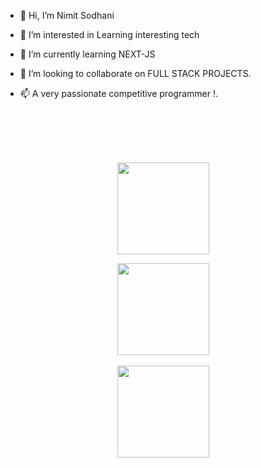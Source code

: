 - 👋 Hi, I’m Nimit Sodhani 
- 👀 I’m interested in Learning interesting tech 
- 🌱 I’m currently learning NEXT-JS
- 💞️ I’m looking to collaborate on FULL STACK PROJECTS.
- 📫 A very passionate competitive programmer  !.

  <br><br>

<div align="center" width="50">

</a>
<div align="center" >
<a  href="https://github.com/Nimit1775">

<br><br> 
<a href="https://github.com/Nimit1775"><img height="147px" src="https://github-readme-stats.vercel.app/api?username=Nimit1775&theme=default&show_icons=true&hide_border=true&count_private=truet" /> </a>

<a href="https://github.com/Nimit1775"><img height="147px" src="https://github-readme-stats.vercel.app/api/top-langs/?username=Nimit1775&theme=default&show_icons=true&hide_border=true&layout=compact" /> </a>
<br><br>
<a href="https://github.com/Nimit1775"><img height="147px" src="https://github-readme-streak-stats.herokuapp.com/?user=Nimit1775&theme=default&hide_border=true" /> </a>
</a>



<!--img src="https://github.com/SP-XD/SP-XD/blob/main/images/this_page_is.gif?raw=true"  width="40%"/-->

</div>
